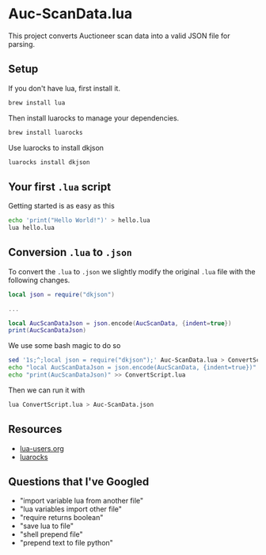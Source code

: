 # Auc-ScanData.lua

This project converts Auctioneer scan data into a valid JSON file for parsing. 

## Setup

If you don't have lua, first install it. 

```bash
brew install lua
```

Then install luarocks to manage your dependencies. 

```bash
brew install luarocks
```

Use luarocks to install dkjson

```bash
luarocks install dkjson
```

## Your first `.lua` script

Getting started is as easy as this

```bash
echo 'print("Hello World!")' > hello.lua 
lua hello.lua
```

## Conversion `.lua` to `.json`

To convert the `.lua` to `.json` we slightly modify the original `.lua` file with the following changes.

```lua
local json = require("dkjson")

...

local AucScanDataJson = json.encode(AucScanData, {indent=true})
print(AucScanDataJson)
```

We use some bash magic to do so

```bash
sed '1s;^;local json = require("dkjson");' Auc-ScanData.lua > ConvertScript.lua
echo "local AucScanDataJson = json.encode(AucScanData, {indent=true})" >> ConvertScript.lua
echo "print(AucScanDataJson)" >> ConvertScript.lua
```

Then we can run it with 

```bash
lua ConvertScript.lua > Auc-ScanData.json
```

## Resources

* [lua-users.org](http://lua-users.org/wiki/JsonModules)
* [luarocks](https://github.com/luarocks/luarocks/wiki/Using-LuaRocks)

## Questions that I've Googled

* "import variable lua from another file"
* "lua variables import other file"
* "require returns boolean"
* "save lua to file"
* "shell prepend file" 
* "prepend text to file python"